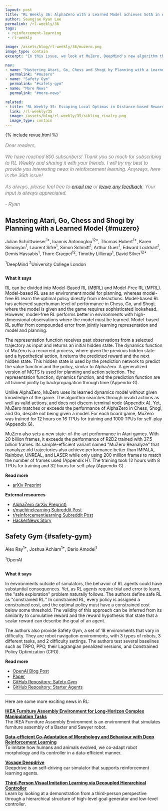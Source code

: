```yaml
---
layout: post
title: "RL Weekly 36: AlphaZero with a Learned Model achieves SotA in Atari"
author: Seungjae Ryan Lee
permalink: /rl-weekly/36
tags:
 - reinforcement-learning
 - rl-weekly

image: /assets/blog/rl-weekly/36/muzero.png
image_type: contain
excerpt: "In this issue, we look at MuZero, DeepMind's new algorithm that learns a model and achieves AlphaZero performance in Chess, Shogi, and Go and achieves state-of-the-art performance on Atari. We also look at Safety Gym, OpenAI's new environment suite for safe RL."

nav:
- name: "Mastering Atari, Go, Chess and Shogi by Planning with a Learned Model"
  permalink: "#muzero"
- name: "Safety Gym"
  permalink: "#safety-gym"
- name: "More News"
  permalink: "#more-news"

related:
- title: "RL Weekly 35: Escaping Local Optimas in Distance-based Rewards and Choosing the Best Teacher"
  link: /rl-weekly/35
  image: /assets/blog/rl-weekly/35/sibling_rivalry.png
  image_type: contain
---
```



{% include revue.html %}

<style>
.letter, .letter p {
  color: gray;
  font-family: "Helvetica", "Arial", sans-serif;
  font-size: 16px;
  font-style: italic;
  font-weight: 400;
  line-height: 20px;
}
.letter a {
  font-family: "Helvetica", "Arial", sans-serif;
  font-size: 16px;
  font-style: italic;
  font-weight: 400;
  line-height: 20px;
}
</style>

<div class="letter">
<p>
Dear readers,
</p>
<p>
We have reached 800 subscribers! Thank you so much for subscribing to RL Weekly and sharing it with your friends. I will try my best to provide you interesting news in reinforcement learning. Anyways, here is the 36th issue!
</p>
<p>
As always, please feel free to <a href="mailto:seungjaeryanlee@gmail.com">email me</a> or <a href="https://forms.gle/yZiHUXbtph8msVHn9">leave any feedback</a>. Your input is always appreciated.
</p>
<p>
- Ryan
</p>
</div>



## Mastering Atari, Go, Chess and Shogi by Planning with a Learned Model {#muzero}

<p class="authors" style="font-size: 1em">
Julian Schrittwieser<sup>1*</sup>,
Ioannis Antonoglou<sup>12*</sup>,
Thomas Hubert<sup>1*</sup>,
Karen Simonyan<sup>1</sup>,
Laurent Sifre<sup>1</sup>,
Simon Schmitt<sup>1</sup>,
Arthur Guez<sup>1</sup>,
Edward Lockhart<sup>1</sup>,
Demis Hassabis<sup>1</sup>,
Thore Graepel<sup>12</sup>,
Timothy Lillicrap<sup>1</sup>,
David Silver<sup>12*</sup>
</p>
<p class="authors__institutions" style="font-size: 1em">
    <sup>1</sup>DeepMind
    <sup>2</sup>University College London
</p>

<div class="w80">
  <img src="{{ absolute_url }}/assets/blog/rl-weekly/36/muzero.png" alt="">
</div>

**What it says**

RL can be divided into Model-Based RL (MBRL) and Model-Free RL (MFRL). Model-based RL use an environment model for planning, whereas model-free RL learn the optimal policy directly from interactions. Model-based RL has achieved superhuman level of performance in Chess, Go, and Shogi, where the model is given and the game requires sophisticated lookahead. However, model-free RL performs better in environments with high-dimensional observations where the model must be learned. Model-based RL suffer from compounded error from jointly learning representation and model and planning.

The representation function receives past observations from a selected trajectory as input and returns an initial hidden state. The dynamics function of MuZero is a recurrent process, where given the previous hidden state and a hypothetical action, it returns the predicted reward and the next hidden state. This hidden state is used by the prediction network to predict the value function and the policy, similar to AlphaZero. A generalized version of MCTS is used for planning and action selection. The representation function, dynamics function, and the prediction function are all trained jointly by backpropagation through time (Appendix G).

Unlike AlphaZero, MuZero uses its learned dynamics model without given knowledge of the game. The algorithm searches through invalid actions as well as valid actions, and does not discern terminal node (Appendix A). Yet, MuZero matches or exceeds the performance of AlphaZero in Chess, Shogi, and Go, despite not being given a model. For each board game, MuZero was trained for 12 hours on 16 TPUs for training and 1000 TPUs for self-play (Appendix G).

MuZero also sets a new state-of-the-art performance in Atari games. With 20 billion frames, it exceeds the performance of R2D2 trained with 37.5 billion frames. Its sample-efficient variant named "MuZero Reanalyze" that reanalyze old trajectories also achieve performance better than IMPALA, Rainbow, UNREAL, and LASER while only using 200 million frames to match the number of frames used (Appendix H). The training took 12 hours with 8 TPUs for training and 32 hours for self-play (Appendix G).

**Read more**

- [arXiv Preprint](https://arxiv.org/abs/1911.08265)

**External resources**

- [AlphaZero (arXiv Preprint)](https://arxiv.org/abs/1712.01815)
- [r/machinelearning Subreddit Post](https://www.reddit.com/r/MachineLearning/comments/dzakrs/r_191108265_mastering_atari_go_chess_and_shogi_by/)
- [r/reinforcementlearning Subreddit Post](https://www.reddit.com/r/reinforcementlearning/comments/dzaui6/muzero_mastering_atari_go_chess_and_shogi_by/)
- [HackerNews Story](https://news.ycombinator.com/item?id=21589719)

## Safety Gym {#safety-gym}

<p class="authors" style="font-size: 1em">
Alex Ray<sup>1*</sup>,
Joshua Achiam<sup>1*</sup>,
Dario Amodei<sup>1</sup>
</p>
<p class="authors__institutions" style="font-size: 1em">
    <sup>1</sup>OpenAI
</p>

<div class="w80">
  <img src="{{ absolute_url }}/assets/blog/rl-weekly/36/safety_gym_doggo.png" alt="">
</div>

**What it says**

In environments outside of simulators, the behavior of RL agents could have substantial consequences. Yet, as RL agents require trial and error to learn, the "safe exploration" problem naturally follows. The authors define safe RL as "constrained RL." In constrained RL, every policy is assigned a constrained cost, and the optimal policy must have a constrained cost below some threshold. The validity of this approach can be inferred from its similarity to cumulative reward and the reward hypothesis that state that a scalar reward can describe the goal of an agent.

The authors also provide Safety Gym, a set of 18 environments that vary in difficulty. They are robot navigation environments, with 3 types of robots, 3 different tasks, and 2 difficulty settings. The authors test several baselines such as TRPO, PPO, their Lagrangian penalized versions, and Constrained Policy Optimization (CPO).

**Read more**

- [OpenAI Blog Post](https://openai.com/blog/safety-gym/)
- [Paper](https://cdn.openai.com/safexp-short.pdf)
- [GitHub Repository: Safety Gym](https://github.com/openai/safety-gym)
- [GitHub Repository: Starter Agents](https://github.com/openai/safety-starter-agents)








------

<div id="more-news"></div>

Here are some more exciting news in RL:

[**IKEA Furniture Assembly Environment for Long-Horizon Complex Manipulation Tasks**](https://clvrai.github.io/furniture/)
<br/>
The IKEA Furniture Assembly Environment is an environment that simulates furniture assembly of a Baxter and Sawyer robot.

[**Data-efficient Co-Adaptation of Morphology and Behaviour with Deep Reinforcement Learning**](https://arxiv.org/abs/1911.06832)
<br/>
To imitate how humans and animals evolved, we co-adapt robot morphology and its controller in a data-efficient manner.

[**Voyage Deepdrive**](https://deepdrive.voyage.auto/)
<br/>
Deepdrive is an self-driving car simulator that supports reinforcement learning agents.

[**Third-Person Visual Imitation Learning via Decoupled Hierarchical Controller**](https://arxiv.org/abs/1911.09676)
<br/>
Learn by looking at a demonstration from a third-person perspective through a hierarchical structure of high-level goal generator and low-level controller.

<!-- [**TODO**](todo)
<br/>
TODO -->




